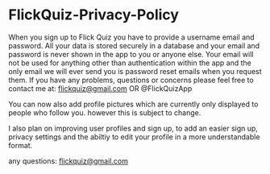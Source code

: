 # FlickQuiz-Privacy-Policy
When you sign up to Flick Quiz you have to provide a username email and password. All your data is stored securely in a database and your email and password is never shown in the app to you or anyone else. Your email will not be used for anything other than authentication within the app and the only email we will ever send you is password reset emails when you request them. If you have any problems, questions or concerns please feel free to contact me at: flickquiz@gmail.com OR @FlickQuizApp

You can now also add profile pictures which are currently only displayed to people who follow you. however this is subject to change.

I also plan on improving user profiles and sign up, to add an easier sign up, privacy settings and the abiltiy to edit your profile in a more understandable format.

any questions: flickquiz@gmail.com